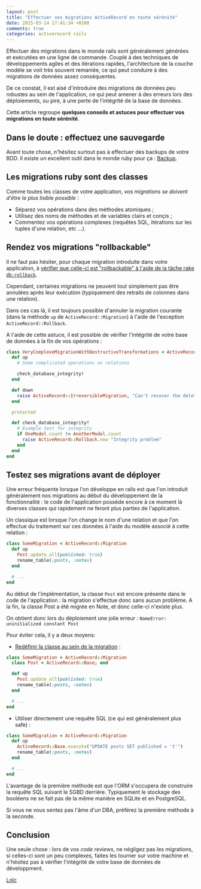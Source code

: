 ```yaml
---
layout: post
title: "Effectuer ses migrations ActiveRecord en toute sérénité"
date: 2015-03-14 17:41:34 +0100
comments: true
categories: activerecord rails
---
```


Effectuer des migrations dans le monde rails sont
généralement générées et exécutées
en une ligne de commande. Couplé à des techniques de développements agiles et
des itérations rapides, l'architecture de la couche
modèle se voit très souvent remaniée, ce qui peut
conduire à des migrations de données assez conséquentes.

De ce constat, il est aisé d'introduire des migrations de
données peu robustes au sein de l'application, ce qui peut amener
à des erreurs lors des déploiements, ou pire, à une perte de l'intégrité
de la base de données.

Cette article regroupe **quelques conseils et astuces pour
effectuer vos migrations en toute sérénité**.

<!-- more -->

## Dans le doute : effectuez une sauvegarde

Avant toute chose, n'hésitez surtout pas à effectuer
des backups de votre BDD. Il existe un excellent
outil dans le monde ruby pour ça : [Backup](https://github.com/meskyanichi/backup).

## Les migrations ruby sont des classes

Comme toutes les classes de votre application, *vos
migrations se doivent d'être le plus lisible
possible* :

* Séparez vos opérations dans des méthodes atomiques ;
* Utilisez des noms de méthodes et de variables clairs et conçis ;
* Commentez vos opérations complexes (requêtes SQL, itérations sur les tuples
  d'une relation, etc ...).

## Rendez vos migrations "rollbackable"

Il ne faut pas hésiter, pour chaque migration introduite dans votre application, à
[vérifier que celle-ci est "rollbackable" à l'aide de la tâche rake `db:rollback`](http://robots.thoughtbot.com/workflows-for-writing-migrations-with-rollbacks-in-mind).

Cependant, certaines migrations ne peuvent tout simplement pas être annulées
après leur exécution (typiquement des retraits de colonnes dans une relation).

Dans ces cas là, il est toujours possible d'annuler la migration courante (dans la
méthode `up` de `ActiveRecord::Migration`) à l'aide de l'exception
`ActiveRecord::Rollback`.

A l'aide de cette astuce, il est possible de vérifier l'intégrité de votre
base de données à la fin de vos opérations :

```ruby Test de l'intégrité de la BDD
class VeryComplexeMigrationWithDestructiveTransformations < ActiveRecord::Migration
  def up
    # Some complicated operations on relations

    check_database_integrity!
  end

  def down
    raise ActiveRecord::IrreversibleMigration, "Can't recover the deleted data!"
  end

  protected

  def check_database_integrity!
    # Example test for integrity
    if OneModel.count != AnotherModel.count
      raise ActiveRecord::Rollback.new "Integrity problem"
    end
  end
end
```

## Testez ses migrations avant de déployer

Une erreur fréquente lorsque l'on développe en rails est que l'on introduit
généralement nos migrations au début du développement de la fonctionnalité :
le code de l'application possède encore à ce moment là diverses classes
qui rapidement ne feront plus parties de l'application.

Un classique est lorsque l'on change le nom d'une relation et que l'on
effectue du traitement sur ces données à l'aide du modèle associé à cette
relation :

```ruby Migration en utilisant un modèle, the wrong way
class SomeMigration < ActiveRecord::Migration
  def up
    Post.update_all(published: true)
    rename_table(:posts, :notes)
  end

  # ...
end
```

Au début de l'implémentation, la classe ``Post`` est encore présente dans le code
de l'application : la migration s'effectue donc sans aucun problème. A la fin,
la classe Post a été migrée en Note, et donc celle-ci n'existe plus.

On obtient donc lors du déploiement une jolie erreur :
`NameError: uninitialized constant Post`

Pour éviter cela, il y a deux moyens:

* [Redéfinir la classe au sein de la migration](http://blog.makandra.com/2010/03/how-to-use-models-in-your-migrations-without-killing-kittens/) :
```ruby Migration en utilisant un modèle, the right way
class SomeMigration < ActiveRecord::Migration
  class Post < ActiveRecord::Base; end

  def up
    Post.update_all(published: true)
    rename_table(:posts, :notes)
  end

  # ...
end
```

* Utiliser directement une requête SQL (ce qui est généralement plus safe) :
```ruby Migration sans modèle
class SomeMigration < ActiveRecord::Migration
  def up
    ActiveRecord::Base.execute("UPDATE posts SET published = 't'")
    rename_table(:posts, :notes)
  end

  # ...
end
```

L'avantage de la première méthode est que l'ORM s'occupera de construire la requête
SQL suivant le SGBD derrière. Typiquement le stockage des booléens ne se fait pas
de la même manière en SQLite et en PostgreSQL.

Si vous ne vous sentez pas l'âme d'un DBA, préférez la première méthode à la seconde.

## Conclusion

Une seule chose : lors de vos *code reviews*, ne négligez pas les migrations,
si celles-ci sont un peu complexes, faites les tourner sur votre machine
et n'hésitez pas à vérifier l'intégrité de votre base de données de développment.

[Loïc](https://twitter.com/loicdelmaire)

